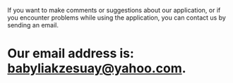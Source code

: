 If you want to make comments or suggestions about our application, or if you encounter problems while using the application, you can contact us by sending an email.
# Our email address is: babyliakzesuay@yahoo.com.
